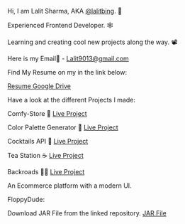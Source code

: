 Hi, I am Lalit Sharma, AKA [@lalitbing](https://github.com/lalitbing). 🤠

Experienced Frontend Developer. 🕸️

Learning and creating cool new projects along the way. 📽

Here is my Email📧 - Lalit9013@gmail.com

Find My Resume on my in the link below:

[Resume Google Drive](https://drive.google.com/file/d/1ItVMxuy2yeY8LT6EoblIrYL7s7YrxNn5/view?usp=sharing)

Have a look at the different Projects I made:

Comfy-Store 🏪 [Live Project](https://comfy-store-lalit.netlify.app/)

Color Palette Generator 🎨 [Live Project](https://color-palette-generator-lalit.netlify.app/)

Cocktails API 🍹 [Live Project](https://cocktails-api-lalit.netlify.app/)

Tea Station ☕ [Live Project](https://lalit-tea-station-project.netlify.app/)

Backroads 🧳🚌 [Live Project](https://lalit-backroads.netlify.app/)

An Ecommerce platform with a modern UI. 

FloppyDude:

Download JAR File from the linked repository. [JAR File](https://github.com/LalitBing/FloppyDude/blob/main/FloppyDude.jar)




